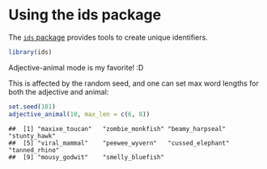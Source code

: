 Using the ids package
================

The [`ids` package](https://reside-ic.github.io/ids/) provides tools to
create unique identifiers.

``` r
library(ids)
```

Adjective-animal mode is my favorite\! :D

This is affected by the random seed, and one can set max word lengths
for both the adjective and animal:

``` r
set.seed(101)
adjective_animal(10, max_len = c(6, 8))
```

    ##  [1] "maxixe_toucan"   "zombie_monkfish" "beamy_harpseal"  "stunty_hawk"    
    ##  [5] "viral_mammal"    "peewee_wyvern"   "cussed_elephant" "tanned_rhino"   
    ##  [9] "mousy_godwit"    "smelly_bluefish"
